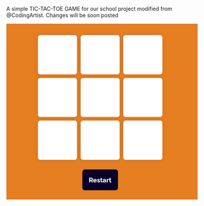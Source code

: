 A simple TIC-TAC-TOE GAME for our school project modified from @CodingArtist.
Changes will be soon posted

![UI](https://github.com/ReuAzel181/TicTacToe/raw/06cdd78e921fc5951a14ecd35aaa55bd222bedda/UI%20Design.png)
